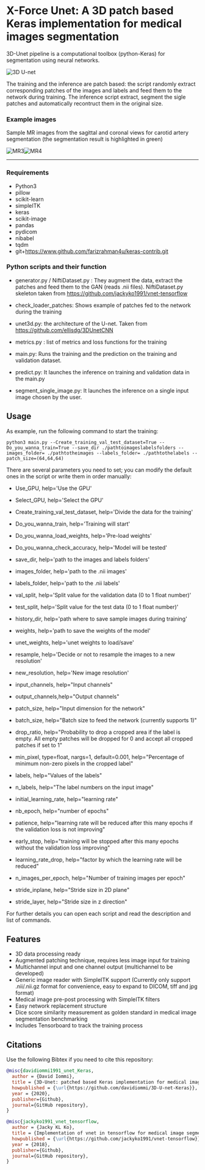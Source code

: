 # X-Force Unet: A 3D patch based Keras implementation for medical images segmentation

3D-Unet pipeline is a computational toolbox (python-Keras) for segmentation using neural networks. 

![3D U-net](images/X-force-logo.png)

The training and the inference are patch based: the script randomly extract corresponding patches of the images and labels and feed them to the network during training.
The inference script extract, segment the sigle patches and automatically recontruct them in the original size.

### Example images

Sample MR images from the sagittal and coronal views for carotid artery segmentation (the segmentation result is highlighted in green)

![MR3](images/3.JPG)![MR4](images/4.JPG)
*******************************************************************************

### Requirements
- Python3
- pillow
- scikit-learn
- simpleITK
- keras
- scikit-image
- pandas
- pydicom
- nibabel
- tqdm
- git+https://www.github.com/farizrahman4u/keras-contrib.git

### Python scripts and their function

- generator.py / NiftiDataset.py : They augment the data, extract the patches and feed them to the GAN (reads .nii files). NiftiDataset.py
  skeleton taken from https://github.com/jackyko1991/vnet-tensorflow

- check_loader_patches: Shows example of patches fed to the network during the training  

- unet3d.py: the architecture of the U-net. Taken from https://github.com/ellisdg/3DUnetCNN

- metrics.py : list of metrics and loss functions for the training

- main.py: Runs the training and the prediction on the training and validation dataset.

- predict.py: It launches the inference on training and validation data in the main.py

- segment_single_image.py: It launches the inference on a single input image chosen by the user.

## Usage
As example, run the following command to start the training:
```console
python3 main.py --Create_training_val_test_dataset=True --Do_you_wanna_train=True --save_dir ./pathtoimageslabelsfolders --images_folder= ./pathtotheimages --labels_folder= ./pathtothelabels --patch_size=(64,64,64)
```
There are several parameters you need to set; you can modify the default ones in the script or write them in order manually:

- Use_GPU, help='Use the GPU'
- Select_GPU, help='Select the GPU'
- Create_training_val_test_dataset, help='Divide the data for the training'
- Do_you_wanna_train, help='Training will start'
- Do_you_wanna_load_weights, help='Pre-load weights'
- Do_you_wanna_check_accuracy, help='Model will be tested'
- save_dir, help='path to the images and labels folders'
- images_folder, help='path to the .nii images'
- labels_folder, help='path to the .nii labels'
- val_split, help='Split value for the validation data (0 to 1 float number)'
- test_split, help='Split value for the test data (0 to 1 float number)'
- history_dir, help='path where to save sample images during training'
- weights, help='path to save the weights of the model'
- unet_weights, help='unet weights to load/save'

- resample, help='Decide or not to resample the images to a new resolution'
- new_resolution, help='New image resolution'
- input_channels, help="Input channels"
- output_channels,help="Output channels"
- patch_size, help="Input dimension for the network"
- batch_size, help="Batch size to feed the network (currently supports 1)"
- drop_ratio, help="Probability to drop a cropped area if the label is empty. All empty patches will be dropped for 0 and accept all cropped patches if set to 1"
- min_pixel, type=float, nargs=1, default=0.001, help="Percentage of minimum non-zero pixels in the cropped label"
- labels, help="Values of the labels"
- n_labels, help="The label numbers on the input image"
- initial_learning_rate, help="learning rate"
- nb_epoch, help="number of epochs"
- patience, help="learning rate will be reduced after this many epochs if the validation loss is not improving"
- early_stop, help="training will be stopped after this many epochs without the validation loss improving"
- learning_rate_drop, help="factor by which the learning rate will be reduced"
- n_images_per_epoch, help="Number of training images per epoch"

- stride_inplane, help="Stride size in 2D plane"
- stride_layer, help="Stride size in z direction"

For further details you can open each script and read the description and list of commands.

## Features
- 3D data processing ready
- Augmented patching technique, requires less image input for training
- Multichannel input and one channel output (multichannel to be developed)
- Generic image reader with SimpleITK support (Currently only support .nii/.nii.gz format for convenience, easy to expand to DICOM, tiff and jpg format)
- Medical image pre-post processing with SimpleITK filters
- Easy network replacement structure
- Dice score similarity measurement as golden standard in medical image segmentation benchmarking
- Includes Tensorboard to track the training process

## Citations
Use the following Bibtex if you need to cite this repository:
```bibtex
@misc{davidiommi1991_unet_Keras,
  author = {David Iommi},
  title = {3D-Unet: patched based Keras implementation for medical images segmentation},
  howpublished = {\url{https://github.com/davidiommi/3D-U-net-Keras}},
  year = {2020},
  publisher={Github},
  journal={GitHub repository},
}

@misc{jackyko1991_vnet_tensorflow,
  author = {Jacky KL Ko},
  title = {Implementation of vnet in tensorflow for medical image segmentation},
  howpublished = {\url{https://github.com/jackyko1991/vnet-tensorflow}},
  year = {2018},
  publisher={Github},
  journal={GitHub repository},
}
